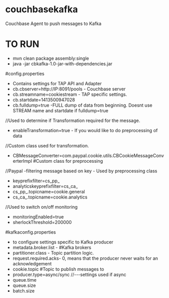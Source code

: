 couchbasekafka
==============
Couchbase Agent to push messages to Kafka

# TO RUN
- mvn clean package assembly:single
- java -jar cbkafka-1.0-jar-with-dependencies.jar

#config.properties 
- Contains settings for TAP API and Adapter
- cb.cbserver=http://IP:8091/pools - Couchbase server
- cb.streamname=cookiestream - TAP specific settings.
- cb.startdate=1413500947028
- cb.fulldump=true -FULL dump of data from beginning. Doesnt use STREAM name and startdate if fulldump=true

//Used to determine if Transformation required for the message.
- enableTransformation=true - If you would like to do preprocessing of data

//Custom class used for transformation.
- CBMessageConverter=com.paypal.cookie.utils.CBCookieMessageConverterImpl #Custom class for preprocessing

//Paypal -filtering message based on key - Used by preprocessing class
- keyprefixfilter=cs_pp_
- analyticskeyprefixfilter=cs_ca_
- cs_pp_.topicname=cookie.general
- cs_ca_.topicname=cookie.analytics

//Used to switch on/off monitoring
- monitoringEnabled=true
- sherlockThreshold=200000

#kafkaconfig.properties 
- to configure settings specific to Kafka producer
- metadata.broker.list - #Kafka brokers
- partitioner.class - Topic partition logic.
- request.required.acks- 0, means that the producer never waits for an acknowledgement
- cookie.topic #Topic to publish messages to
- producer.type=async/sync
//---settings used if async
- queue.time
- queue.size
- batch.size



